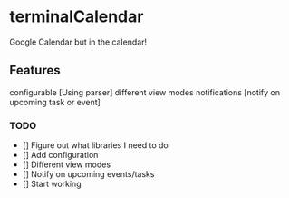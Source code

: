 # terminalCalendar
Google Calendar but in the calendar!
## Features
configurable [Using parser]
different view modes
notifications [notify on upcoming task or event]
### TODO
- [] Figure out what libraries I need to do
- [] Add configuration
- [] Different view modes
- [] Notify on upcoming events/tasks
- [] Start working
